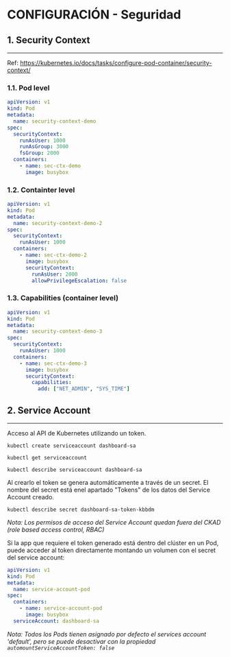 # CONFIGURACIÓN - Seguridad

## **1. Security Context**
---

Ref: https://kubernetes.io/docs/tasks/configure-pod-container/security-context/

### **1.1. Pod level**

```yaml
apiVersion: v1
kind: Pod
metadata:
  name: security-context-demo
spec:
  securityContext:
    runAsUser: 1000
    runAsGroup: 3000
    fsGroup: 2000
  containers:
    - name: sec-ctx-demo
      image: busybox
```

### **1.2. Containter level**

```yaml
apiVersion: v1
kind: Pod
metadata:
  name: security-context-demo-2
spec:
  securityContext:
    runAsUser: 1000
  containers:
    - name: sec-ctx-demo-2
      image: busybox
      securityContext:
        runAsUser: 2000
        allowPrivilegeEscalation: false
```

### **1.3. Capabilities (container level)**

```yaml
apiVersion: v1
kind: Pod
metadata:
  name: security-context-demo-3
spec:
  securityContext:
    runAsUser: 1000
  containers:
    - name: sec-ctx-demo-3
      image: busybox
      securityContext:
        capabilities:
          add: ["NET_ADMIN", "SYS_TIME"]
```

## **2. Service Account**
---

Acceso al API de Kubernetes utilizando un token.

`kubectl create serviceaccount dashboard-sa`

`kubectl get serviceaccount`

`kubectl describe serviceaccount dashboard-sa`

Al crearlo el token se genera automáticamente a través de un secret. El nombre del secret está enel apartado "Tokens" de los datos del Service Account creado.

`kubectl describe secret dashboard-sa-token-kbbdm`

_Nota: Los permisos de acceso del Service Account quedan fuera del CKAD (role based access control, RBAC)_

Si la app que requiere el token generado está dentro del clúster en un Pod, puede acceder al token directamente montando un volumen con el secret del service account:

```yaml
apiVersion: v1
kind: Pod
metadata:
  name: service-account-pod
spec:
  containers:
    - name: service-account-pod
      image: busybox
  serviceAccount: dashboard-sa
```

_Nota: Todos los Pods tienen asignado por defecto el services account 'default', pero se puede desactivar con la propiedad `automountServiceAccountToken: false`_
